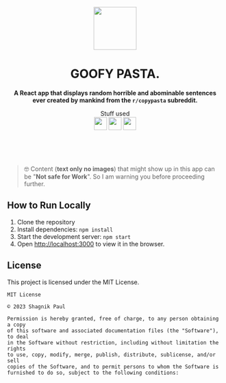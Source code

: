 

<p align="center">
  <img width="100" src="https://media.tenor.com/TCzfmNLrLVIAAAAj/iloveyou-sweetdreams.giff"><br>
  <h1 align="center">GOOFY PASTA.</h1> 
  <p align="center"><b>A React app that displays random horrible and abominable sentences ever created by mankind from the <code>r/copypasta</code> subreddit.</b></p>
</p>

<p align="center">Stuff used <br>
<img width="30" src="https://cdn4.iconfinder.com/data/icons/logos-3/600/React.js_logo-512.png">​  ​​​​​
<img width="30" src="https://img.icons8.com/color/256/bootstrap.png">
<img width="30" src="https://www.freepnglogos.com/uploads/javascript-png/javascript-vector-logo-yellow-png-transparent-javascript-vector-12.png">
</p>

<br>
<br>
<br>

> 🤓 Content (**text only no images**) that might show up in this app can be "**Not safe for Work**". So I am warning you before proceeding further. 

## How to Run Locally

1. Clone the repository
2. Install dependencies: `npm install`
3. Start the development server: `npm start`
4. Open [http://localhost:3000](http://localhost:3000) to view it in the browser.

## License

This project is licensed under the MIT License.

```
MIT License

© 2023 Shagnik Paul

Permission is hereby granted, free of charge, to any person obtaining a copy
of this software and associated documentation files (the "Software"), to deal
in the Software without restriction, including without limitation the rights
to use, copy, modify, merge, publish, distribute, sublicense, and/or sell
copies of the Software, and to permit persons to whom the Software is
furnished to do so, subject to the following conditions:
```
